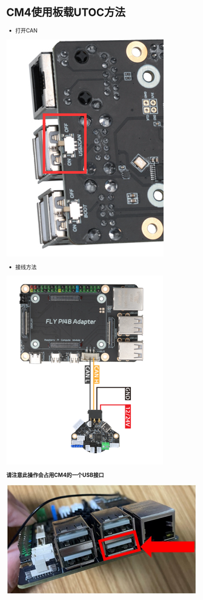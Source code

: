 # CM4使用板载UTOC方法

* 打开CAN

![can1](../../images/boards/fly_cm4/can1.png)

* 接线方法



![can](../../images/boards/fly_cm4/can.jpg)

**请注意此操作会占用CM4的一个USB接口**

![utoc](../../images/boards/fly_cm4/utoc2.jpg)
